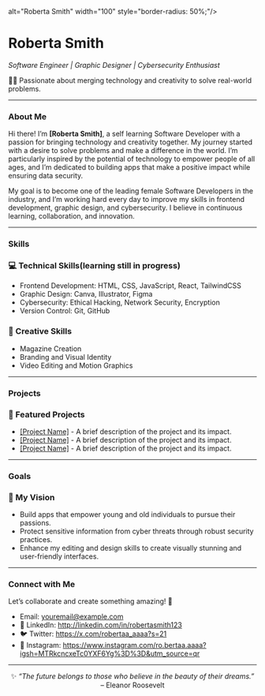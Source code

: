 alt="Roberta Smith" width="100" style="border-radius: 50%;"/>
  <h1>Roberta Smith</h1>
  <p><em>Software Engineer | Graphic Designer | Cybersecurity Enthusiast</em></p>
  <p>👩‍💻 Passionate about merging technology and creativity to solve real-world problems.</p>
</div>

---

### **About Me**
<p>Hi there! I’m <strong>[Roberta Smith]</strong>, a self learning Software Developer with a passion for bringing technology and creativity together. My journey started with a desire to solve problems and make a difference in the world. I’m particularly inspired by the potential of technology to empower people of all ages, and I’m dedicated to building apps that make a positive impact while ensuring data security.</p>

<p>My goal is to become one of the leading female Software Developers in the industry, and I’m working hard every day to improve my skills in frontend development, graphic design, and cybersecurity. I believe in continuous learning, collaboration, and innovation.</p>

---

### **Skills**
<div align="left">
  <h3>💻 Technical Skills(learning still in progress)</h3>
  <ul>
    <li>Frontend Development: HTML, CSS, JavaScript, React, TailwindCSS</li>
    <li>Graphic Design: Canva, Illustrator, Figma</li>
    <li>Cybersecurity: Ethical Hacking, Network Security, Encryption</li>
    <li>Version Control: Git, GitHub</li>
  </ul>

  <h3>🎨 Creative Skills</h3>
  <ul>
    <li>Magazine Creation</li>
    <li>Branding and Visual Identity</li>
    <li>Video Editing and Motion Graphics</li>
  </ul>
</div>

---

### **Projects**
<div align="left">
  <h3>🚀 Featured Projects</h3>
  <ul>
    <li><a href="#">[Project Name]</a> - A brief description of the project and its impact.</li>
    <li><a href="#">[Project Name]</a> - A brief description of the project and its impact.</li>
    <li><a href="#">[Project Name]</a> - A brief description of the project and its impact.</li>
  </ul>
</div>

---

### **Goals**
<div align="left">
  <h3>🌟 My Vision</h3>
  <ul>
    <li>Build apps that empower young and old individuals to pursue their passions.</li>
    <li>Protect sensitive information from cyber threats through robust security practices.</li>
    <li>Enhance my editing and design skills to create visually stunning and user-friendly interfaces.</li>
  </ul>
</div>

---

### **Connect with Me**
<div align="left">
  <p>Let’s collaborate and create something amazing! 🌟</p>
  <ul>
    <li>Email: <a href="mailto:efyarobbi@gmail.com">youremail@example.com</a></li>
    <li>💼 LinkedIn: <a href="https://linkedin.com/in/yourprofile">http://linkedin.com/in/robertasmith123</a></li>
    <li>🐦 Twitter: <a href="https://twitter.com/yourhandle">https://x.com/robertaa_aaaa?s=21</a></li>
    <li>📸 Instagram: <a href="https://instagram.com/yourhandle">https://www.instagram.com/ro.bertaa.aaaa?igsh=MTRkcncxeTc0YXF6Yg%3D%3D&utm_source=qr</a></li>
  </ul>
</div>

---

<div align="center">
  <p>✨ <em>“The future belongs to those who believe in the beauty of their dreams.”</em> – Eleanor Roosevelt</p>
</div>

